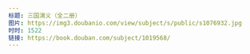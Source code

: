 ```yaml
---
标题: 三国演义（全二册）
图片: https://img3.doubanio.com/view/subject/s/public/s1076932.jpg
时时: 1522
链接: https://book.douban.com/subject/1019568/
---
```

